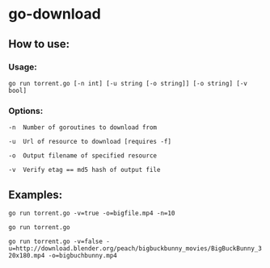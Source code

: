 # go-download
## How to use:
### Usage:

`go run torrent.go [-n int] [-u string [-o string]] [-o string] [-v bool]`

### Options:

	-n	Number of goroutines to download from
	
	-u	Url of resource to download [requires -f]

	-o 	Output filename of specified resource

	-v	Verify etag == md5 hash of output file

## Examples:
`go run torrent.go -v=true -o=bigfile.mp4 -n=10`

`go run torrent.go`

`go run torrent.go -v=false -u=http://download.blender.org/peach/bigbuckbunny_movies/BigBuckBunny_320x180.mp4 -o=bigbuchbunny.mp4`